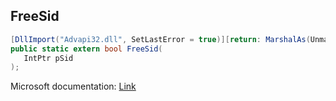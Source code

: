 ## FreeSid

```csharp
[DllImport("Advapi32.dll", SetLastError = true)][return: MarshalAs(UnmanagedType.Bool)]
public static extern bool FreeSid(
   IntPtr pSid
);
```

Microsoft documentation: [Link](https://docs.microsoft.com/en-us/windows/win32/api/securitybaseapi/nf-securitybaseapi-freesid)
